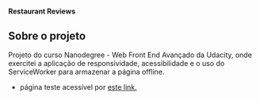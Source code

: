 #### Restaurant Reviews

## Sobre o projeto

Projeto do curso Nanodegree - Web Front End Avançado da Udacity, onde exercitei a aplicação de responsividade, acessibilidade e o uso do ServiceWorker para armazenar a página offline.

* página teste acessível por [este link.](https://dkotsuka.github.io/mws-restaurant-stage-1/)